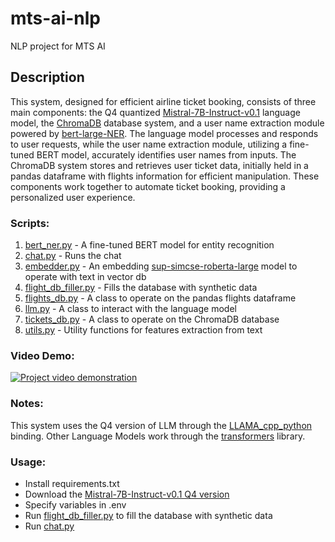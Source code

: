 # mts-ai-nlp
NLP project for MTS AI       

## Description
This system, designed for efficient airline ticket booking, consists of three main components: the Q4 quantized [Mistral-7B-Instruct-v0.1](https://huggingface.co/TheBloke/Mistral-7B-Instruct-v0.1-GGUF) language model, the [ChromaDB](https://github.com/chroma-core/chroma) database system, and a user name extraction module powered by [bert-large-NER](https://huggingface.co/dslim/bert-large-NER). The language model processes and responds to user requests, while the user name extraction module, utilizing a fine-tuned BERT model, accurately identifies user names from inputs. The ChromaDB system stores and retrieves user ticket data, initially held in a pandas dataframe with flights information for efficient manipulation. These components work together to automate ticket booking, providing a personalized user experience.

### Scripts:
1. [bert_ner.py](src/bert_ner.py) - A fine-tuned BERT model for entity recognition       
2. [chat.py](src/chat.py) - Runs the chat      
3. [embedder.py](src/embedder.py) - An embedding [sup-simcse-roberta-large](https://huggingface.co/princeton-nlp/sup-simcse-roberta-large) model to operate with text in vector db        
4. [flight_db_filler.py](src/flight_db_filler.py) - Fills the database with synthetic data     
5. [flights_db.py](src/flights_db.py) - A class to operate on the pandas flights dataframe       
6. [llm.py](src/llm.py) - A class to interact with the language model        
7. [tickets_db.py](src/tickets_db.py) - A class to operate on the ChromaDB database     
8. [utils.py](src/utils.py) - Utility functions for features extraction from text      


### Video Demo:

[![Project video demonstration](https://img.youtube.com/vi/fu7yzTqRyTg/0.jpg)](https://youtu.be/fu7yzTqRyTg "Project video demonstration")      

### Notes:
This system uses the Q4 version of LLM through the [LLAMA_cpp_python](https://github.com/abetlen/llama-cpp-python) binding.
Other Language Models work through the [transformers](https://github.com/huggingface/transformers) library.

### Usage:
- Install requirements.txt
- Download the [Mistral-7B-Instruct-v0.1 Q4 version](https://huggingface.co/TheBloke/Mistral-7B-Instruct-v0.1-GGUF)
- Specify variables in .env
- Run [flight_db_filler.py](src/flight_db_filler.py) to fill the database with synthetic data
- Run [chat.py](src/chat.py)
